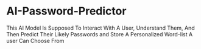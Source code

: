 # AI-Password-Predictor
This AI Model Is Supposed To Interact With A User, Understand Them, And Then Predict Their Likely Passwords and Store A Personalized Word-list A user Can Choose From
